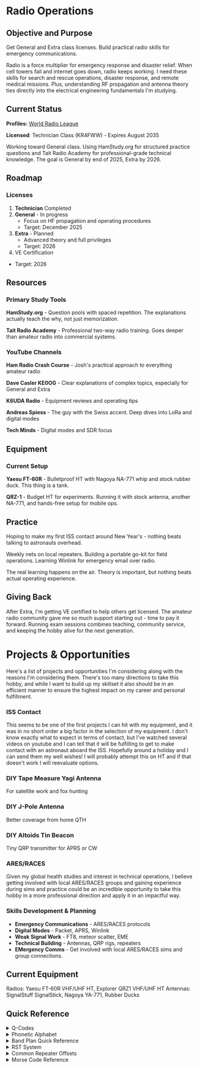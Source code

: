 # Radio Operations

## Objective and Purpose

Get General and Extra class licenses. Build practical radio skills for emergency communications.

Radio is a force multiplier for emergency response and disaster relief. When cell towers fail and internet goes down, radio keeps working. I need these skills for search and rescue operations, disaster response, and remote medical missions. Plus, understanding RF propagation and antenna theory ties directly into the electrical engineering fundamentals I'm studying.

## Current Status

**Profiles:** [World Radio League](https://app.worldradioleague.com/profile/KR4FWW?tab=Logbook)

**Licensed**: Technician Class (KR4FWW) - Expires August 2035

Working toward General class. Using HamStudy.org for structured practice questions and Tait Radio Academy for professional-grade technical knowledge. The goal is General by end of 2025, Extra by 2026.

## Roadmap

### Licenses
1. **Technician** Completed
2. **General** - In progress
   - Focus on HF propagation and operating procedures
   - Target: December 2025
3. **Extra** - Planned
   - Advanced theory and full privileges
   - Target: 2026
 4. VE Certification
   - Target: 2026


## Resources

### Primary Study Tools
**HamStudy.org** - Question pools with spaced repetition. The explanations actually teach the why, not just memorization.

**Tait Radio Academy** - Professional two-way radio training. Goes deeper than amateur radio into commercial systems.

### YouTube Channels
**Ham Radio Crash Course** - Josh's practical approach to everything amateur radio

**Dave Casler KE0OG** - Clear explanations of complex topics, especially for General and Extra

**K6UDA Radio** - Equipment reviews and operating tips

**Andreas Spiess** - The guy with the Swiss accent. Deep dives into LoRa and digital modes

**Tech Minds** - Digital modes and SDR focus

## Equipment

### Current Setup
**Yaesu FT-60R** - Bulletproof HT with Nagoya NA-771 whip and stock rubber duck. This thing is a tank.

**QRZ-1** - Budget HT for experiments. Running it with stock antenna, another NA-771, and hands-free setup for mobile ops.


## Practice

Hoping to make my first ISS contact around New Year's - nothing beats talking to astronauts overhead. 

Weekly nets on local repeaters. Building a portable go-kit for field operations. Learning Winlink for emergency email over radio.

The real learning happens on the air. Theory is important, but nothing beats actual operating experience.

## Giving Back

After Extra, I'm getting VE certified to help others get licensed. The amateur radio community gave me so much support starting out - time to pay it forward. Running exam sessions combines teaching, community service, and keeping the hobby alive for the next generation.

# Projects & Opportunities

Here's a list of projects and opportunities I'm considering along with the reasons I'm considering them. There's too many directions to take this hobby, and while I want to build up my skillset it also should be in an efficient manner to ensure the highest impact on my career and personal fulfillment.

### ISS Contact

This seems to be one of the first projects I can hit with my equipment, and it was in no short order a big factor in the selection of my equipment. I don't know exactly what to expect in terms of contact, but I've watched several videos on youtube and I can tell that it will be fulfilling to get to make contact with an astronaut aboard the ISS. Hopefully around a holiday and I can send them my well wishes! I will probably attempt this on HT and if that doesn't work I will reevaluate options.

### DIY Tape Measure Yagi Antenna

For satellite work and fox hunting

### DIY J-Pole Antenna

Better coverage from home QTH

### DIY Altoids Tin Beacon

Tiny QRP transmitter for APRS or CW

### ARES/RACES

Given my global health studies and interest in technical operations, I believe getting involved with local ARES/RACES groups and gaining experience during sims and practice could be an incredible opportunity to take this hobby in a more professional direction and apply it in an impactful way. 

### Skills Development & Planning
- **Emergency Communications** - ARES/RACES protocols
- **Digital Modes** - Packet, APRS, Winlink
- **Weak Signal Work** - FT8, meteor scatter, EME
- **Technical Building** - Antennas, QRP rigs, repeaters
- **EMergency Comms** - Get involved with local ARES/RACES sims and group connections. 


## Current Equipment

Radios: Yaesu FT-60R VHF/UHF HT, Explorer QRZ1 VHF/UHF HT
Antennas: SignalStuff SignalStick, Nagoya YA-771, Rubber Ducks


## Quick Reference

<details>
<summary>Q-Codes</summary>

**Most Common**
- **QRZ?** - Who is calling me?
- **QRM** - Man-made interference
- **QRN** - Natural interference (static)
- **QRT** - Stop transmitting / I am stopping transmission
- **QSL** - Acknowledge receipt / I acknowledge receipt
- **QSO** - Communication/contact with another station
- **QSY** - Change frequency / Shall I change frequency?
- **QTH** - My location is... / What is your location?
- **QRP** - Reduce power / Low power operation (≤5W)
- **QRO** - Increase power / High power operation

**Operating Questions & Answers**
- **QRA** - What is your station name?
- **QRG** - What is my exact frequency?
- **QRH** - Does my frequency vary?
- **QRI** - How is my tone? (1=bad, 3=good)
- **QRK** - What is my signal readability? (1-5)
- **QRL?** - Is this frequency in use?
- **QRQ** - Send faster
- **QRS** - Send slower
- **QRU** - Do you have anything for me? / I have nothing
- **QRV** - Are you ready? / I am ready
- **QRW** - Shall I inform ___ that you're calling?
- **QRX** - Stand by / I'll call you back
- **QRY** - What is my turn? / Your turn is number ___

**Signal & Propagation**
- **QSA** - What is my signal strength? (1-5)
- **QSB** - Are my signals fading?
- **QSD** - Is my keying defective?
- **QSG** - Shall I send ___ messages at a time?
- **QSK** - Can you hear me between signals? (full break-in)
- **QSM** - Shall I repeat the last message?
- **QSN** - Did you hear me on ___ frequency?
- **QSO** - Can you communicate with ___?
- **QSP** - Will you relay to ___?
- **QSQ** - Do you have a doctor aboard?
- **QST** - General call to all stations
- **QSU** - Shall I send on this frequency?
- **QSV** - Shall I send a series of V's?
- **QSW** - Will you transmit on ___ frequency?
- **QSX** - Will you listen on ___ frequency?
- **QSZ** - Shall I send each word/group more than once?

**Emergency & Priority**
- **QUF** - Have you received distress signal from ___?
- **QUM** - Is distress traffic ended?

</details>

<details>
<summary>Phonetic Alphabet</summary>

| Letter | Phonetic | Letter | Phonetic |
|--------|----------|--------|----------|
| A | Alpha | N | November |
| B | Bravo | O | Oscar |
| C | Charlie | P | Papa |
| D | Delta | Q | Quebec |
| E | Echo | R | Romeo |
| F | Foxtrot | S | Sierra |
| G | Golf | T | Tango |
| H | Hotel | U | Uniform |
| I | India | V | Victor |
| J | Juliet | W | Whiskey |
| K | Kilo | X | X-ray |
| L | Lima | Y | Yankee |
| M | Mike | Z | Zulu |

</details>

<details>
<summary>Band Plan Quick Reference</summary>

**VHF/UHF**
- **6m (50-54 MHz)** - 50.125 USB calling
- **2m (144-148 MHz)** - 146.52 simplex calling
- **1.25m (222-225 MHz)** - 223.50 simplex calling
- **70cm (420-450 MHz)** - 446.00 simplex calling

**HF Phone**
- **160m (1.8-2.0 MHz)** - 1.845 LSB
- **80m (3.5-4.0 MHz)** - 3.985 LSB
- **40m (7.0-7.3 MHz)** - 7.290 LSB
- **20m (14.0-14.35 MHz)** - 14.230 USB
- **17m (18.068-18.168 MHz)** - 18.130 USB
- **15m (21.0-21.45 MHz)** - 21.385 USB
- **12m (24.89-24.99 MHz)** - 24.950 USB
- **10m (28-29.7 MHz)** - 28.400 USB

</details>

<details>
<summary>RST System</summary>

**Readability (R)**
1. Unreadable
2. Barely readable, occasional words
3. Readable with difficulty
4. Readable with little difficulty
5. Perfectly readable

**Strength (S)**
1. Faint signals, barely perceptible
2. Very weak signals
3. Weak signals
4. Fair signals
5. Fairly good signals
6. Good signals
7. Moderately strong signals
8. Strong signals
9. Extremely strong signals

**Tone (T)** - CW Only
1. Sixty cycle AC, very rough
2. Very rough AC, harsh
3. Rough AC tone, rectified but not filtered
4. Rough note, some trace of filtering
5. Filtered rectified AC but strongly ripple-modulated
6. Filtered tone, definite trace of ripple
7. Near pure tone, trace of ripple
8. Near perfect tone, slight trace of modulation
9. Perfect tone, no trace of ripple

</details>

<details>
<summary>Common Repeater Offsets</summary>

- **6m**: ±1 MHz
- **2m**: ±600 kHz
- **1.25m**: ±1.6 MHz
- **70cm**: ±5 MHz
- **33cm**: ±12 MHz
- **23cm**: ±20 MHz

**CTCSS Tones (Hz)**
Common: 67.0, 77.0, 88.5, 100.0, 103.5, 110.9, 114.8, 123.0, 131.8, 136.5, 141.3, 146.2, 151.4, 156.7, 162.2, 167.9, 173.8, 179.9, 186.2, 192.8

</details>

<details>
<summary>Morse Code Reference</summary>

| Letter | Code | Letter | Code |
|--------|------|--------|------|
| A | .- | N | -. |
| B | -... | O | --- |
| C | -.-. | P | .--. |
| D | -.. | Q | --.- |
| E | . | R | .-. |
| F | ..-. | S | ... |
| G | --. | T | - |
| H | .... | U | ..- |
| I | .. | V | ...- |
| J | .--- | W | .-- |
| K | -.- | X | -..- |
| L | .-.. | Y | -.-- |
| M | -- | Z | --.. |

**Numbers**
| Digit | Code |
|-------|------|
| 1 | .---- |
| 2 | ..--- |
| 3 | ...-- |
| 4 | ....- |
| 5 | ..... |
| 6 | -.... |
| 7 | --... |
| 8 | ---.. |
| 9 | ----. |
| 0 | ----- |

**Punctuation**
| Symbol | Code |
|--------|------|
| . (period) | .-.-.- |
| , (comma) | --..-- |
| ? (question) | ..--.. |
| / (slash) | -..-. |
| = (equals) | -...- |
| + (plus / AR) | .-.-. |
| - (dash) | -....- |
| @ (at) | .--.-. |

</details>
